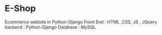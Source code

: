 # E-Shop
Ecommerce website in Python-Django
Front End : HTML ,CSS, JS , JQuery
backend : Python-Django
Database : MySQL
